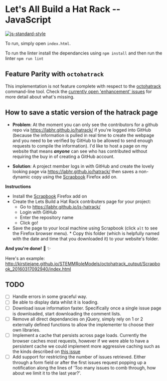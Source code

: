 Let's All Build a Hat Rack -- JavaScript
========================================

[![js-standard-style](https://img.shields.io/badge/code%20style-standard-brightgreen.svg)](http://standardjs.com/)

To run, simply open `index.html`.

To run the linter install the dependancies using `npm install` and then run the linter `npm run lint`

## Feature Parity with `octohatrack`

This implementation is not feature complete with respect to the [octohatrack](https://github.com/LABHR/octohatrack) command-line tool. Check the [currently open 'enhancement' issues](https://github.com/LABHR/hatrack/issues?q=is%3Aissue+is%3Aopen+label%3Aenhancement) for more detail about what's missing. 

## How to save a static version of the hatrack page

* **Problem**: At the moment you can only see the contributors for a github repo via https://labhr.github.io/hatrack/ if you're logged into GitHub (because the information is pulled in real time to create the webpage and you need to be verified by GitHub to be allowed to send enough requests to compile the information). I'd like to host a page on my website that means ***anyone*** can see who has contributed without requiring the buy in of creating a GitHub account.

* **Solution**: A project member logs in with GitHub and create the lovely looking page via https://labhr.github.io/hatrack/ then saves a non-dynamic copy using the [Scrapbook](https://addons.mozilla.org/en-US/firefox/addon/scrapbook/) Firefox add on.

**Instructions**

* Install the [Scrapbook](https://addons.mozilla.org/en-US/firefox/addon/scrapbook/) Firefox add on
* Create the Lets Build a Hat Rack contributers page for your project:
  * Go to https://labhr.github.io/js-hatrack/
  * Login with GitHub 
  * Enter the repository name
  * Click go!
* Save the page to your local machine using Scrapbook (click `alt` to see the Firefox browser menu). * Copy this folder (which is helpfully named with the date and time that you downloaded it) to your website's folder.

**And you're done!** :tada: :sparkles: 

Here's an example: http://kirstiejane.github.io/STEMMRoleModels/octohatrack_output/Scrapbook_20160317092940/index.html



TODO
----

 - [ ] Handle errors in some graceful way.
 - [ ] Be able to display data whilst it is loading.
 - [ ] Download issue information faster. Specifically once a single issue page is downloaded, start
        downloading the comment lists.
 - [ ] Remove all direct dependancies on jQuery, simply rely on 1 or 2 externally defined functions to
        allow the implementer to choose their own libraries.
 - [ ] Implement a cache that persists across page loads. Currently the browser caches most requests,
        however if we were able to have a persistent cache we could implement more aggressive caching
        such as the kinds described on
        [this issue](https://github.com/LABHR/octohatrack/issues/34#issuecomment-182282194)
 - [ ] Add support for restricting the number of issues retrieved. Either through a form field or
        after the first issues request popping up a notification along the lines of 'Too many issues
        to comb through, how about we limit it to the last year?'.
